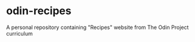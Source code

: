 # odin-recipes
A personal repository containing "Recipes" website from The Odin Project curriculum 
